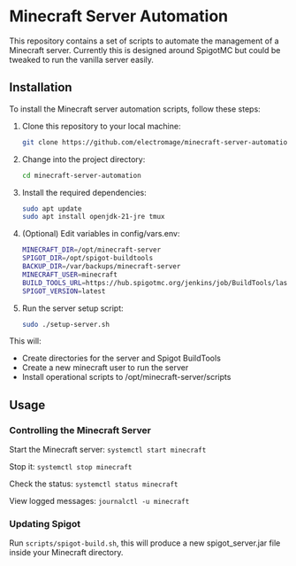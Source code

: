 # Minecraft Server Automation

This repository contains a set of scripts to automate the management of a Minecraft server. Currently this is designed around SpigotMC but could be tweaked to run the vanilla server easily.

## Installation

To install the Minecraft server automation scripts, follow these steps:

1. Clone this repository to your local machine:

    ```bash
    git clone https://github.com/electromage/minecraft-server-automation.git
    ```

2. Change into the project directory:

    ```bash
    cd minecraft-server-automation
    ```

3. Install the required dependencies:

    ```bash
    sudo apt update
    sudo apt install openjdk-21-jre tmux
    ```
4. (Optional) Edit variables in config/vars.env:

    ```bash
    MINECRAFT_DIR=/opt/minecraft-server
    SPIGOT_DIR=/opt/spigot-buildtools
    BACKUP_DIR=/var/backups/minecraft-server
    MINECRAFT_USER=minecraft
    BUILD_TOOLS_URL=https://hub.spigotmc.org/jenkins/job/BuildTools/lastSuccessfulBuild/artifact/target/BuildTools.jar
    SPIGOT_VERSION=latest
    ```

5. Run the server setup script:

    ```bash
    sudo ./setup-server.sh
    ```

This will:

- Create directories for the server and Spigot BuildTools
- Create a new minecraft user to run the server
- Install operational scripts to /opt/minecraft-server/scripts

## Usage

### Controlling the Minecraft Server

Start the Minecraft server: `systemctl start minecraft`

Stop it: `systemctl stop minecraft`

Check the status: `systemctl status minecraft`

View logged messages: `journalctl -u minecraft`

### Updating Spigot

Run `scripts/spigot-build.sh`, this will produce a new spigot_server.jar file inside your Minecraft directory.
